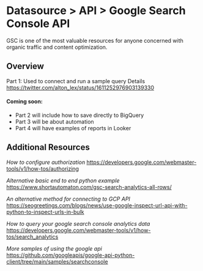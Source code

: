 
# Datasource > API > Google Search Console API


GSC is one of the most valuable resources for anyone concerned with organic traffic and content optimization.


## Overview

Part 1: 
Used to connect and run a sample query
Details https://twitter.com/alton_lex/status/1611252976903139330

#### Coming soon:

- Part 2 will include how to save directly to BigQuery
- Part 3 will be about automation
- Part 4 will have examples of reports in Looker


## Additional Resources

*How to configure authorization*
https://developers.google.com/webmaster-tools/v1/how-tos/authorizing

*Alternative basic end to end python example*
https://www.shortautomaton.com/gsc-search-analytics-all-rows/

*An alternative method for connecting to GCP API*
https://seogreetings.com/blogs/news/use-google-inspect-url-api-with-python-to-inspect-urls-in-bulk

*How to query your google search console analytics data*
https://developers.google.com/webmaster-tools/v1/how-tos/search_analytics

*More samples of using the google api* 
https://github.com/googleapis/google-api-python-client/tree/main/samples/searchconsole


